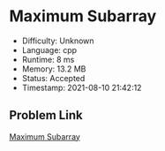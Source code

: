 # Maximum Subarray

- Difficulty: Unknown
- Language: cpp
- Runtime: 8 ms
- Memory: 13.2 MB
- Status: Accepted
- Timestamp: 2021-08-10 21:42:12

## Problem Link
[Maximum Subarray](https://leetcode.com/problems/maximum-subarray)


